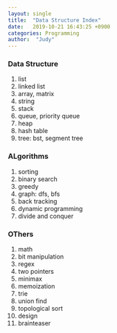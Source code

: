 ```yaml
---
layout: single
title:  "Data Structure Index"
date:   2019-10-21 16:43:25 +0900
categories: Programming
author:  "Judy"
---
```


### Data Structure

1.	list
2.	linked list
3.	array, matrix
4.	string
5.	stack
6.	queue, priority queue
7.	heap
8.	hash table
9.	tree: bst, segment tree

### ALgorithms

1.	sorting
2.	binary search
3.	greedy
4.	graph: dfs, bfs
5.	back tracking
6.	dynamic programming
7.	divide and conquer

### OThers

1.	math
2.	bit manipulation
3.	regex
4.	two pointers
5.	minimax
6.	memoization
7.	trie
8.	union find
9.	topological sort
10. design
11. brainteaser
